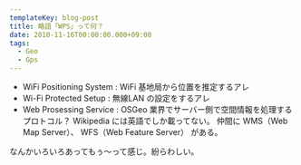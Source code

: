 ```yaml
---
templateKey: blog-post
title: 略語「WPS」って何？
date: 2010-11-16T00:00:00.000+09:00
tags:
  - Geo
  - Gps
---
```

<!--more-->

* WiFi Positioning System : WiFi 基地局から位置を推定するアレ
* Wi-Fi Protected Setup : 無線LAN の設定をするアレ
* Web Prosessing Service : OSGeo 業界でサーバー側で空間情報を処理するプロトコル？ Wikipedia には英語でしか載ってない。 仲間に WMS（Web Map Server）、 WFS（Web Feature Server） がある。

なんかいろいろあってもぅ〜って感じ。紛らわしい。